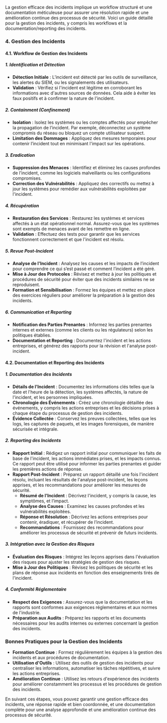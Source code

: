 La gestion efficace des incidents implique un workflow structuré et une documentation méticuleuse pour assurer une résolution rapide et une amélioration continue des processus de sécurité. Voici un guide détaillé pour la gestion des incidents, y compris les workflows et la documentation/reporting des incidents.

### 4. Gestion des Incidents

#### **4.1. Workflow de Gestion des Incidents**

##### **1. Identification et Détection**
- **Détection Initiale** : L’incident est détecté par les outils de surveillance, les alertes du SIEM, ou les signalements des utilisateurs.
- **Validation** : Vérifiez si l'incident est légitime en corroborant les informations avec d'autres sources de données. Cela aide à éviter les faux positifs et à confirmer la nature de l'incident.

##### **2. Containment (Confinement)**
- **Isolation** : Isolez les systèmes ou les comptes affectés pour empêcher la propagation de l’incident. Par exemple, déconnectez un système compromis du réseau ou bloquez un compte utilisateur suspect.
- **Limitation des Dommages** : Appliquez des mesures temporaires pour contenir l’incident tout en minimisant l'impact sur les opérations.

##### **3. Eradication**
- **Suppression des Menaces** : Identifiez et éliminez les causes profondes de l’incident, comme les logiciels malveillants ou les configurations compromises.
- **Correction des Vulnérabilités** : Appliquez des correctifs ou mettez à jour les systèmes pour remédier aux vulnérabilités exploitées par l'incident.

##### **4. Récupération**
- **Restauration des Services** : Restaurez les systèmes et services affectés à un état opérationnel normal. Assurez-vous que les systèmes sont exempts de menaces avant de les remettre en ligne.
- **Validation** : Effectuez des tests pour garantir que les services fonctionnent correctement et que l'incident est résolu.

##### **5. Revue Post-Incident**
- **Analyse de l'Incident** : Analysez les causes et les impacts de l’incident pour comprendre ce qui s’est passé et comment l’incident a été géré.
- **Mise à Jour des Protocoles** : Révisez et mettez à jour les politiques et procédures de sécurité pour éviter que des incidents similaires ne se reproduisent.
- **Formation et Sensibilisation** : Formez les équipes et mettez en place des exercices réguliers pour améliorer la préparation à la gestion des incidents.

##### **6. Communication et Reporting**
- **Notification des Parties Prenantes** : Informez les parties prenantes internes et externes (comme les clients ou les régulateurs) selon les politiques établies.
- **Documentation et Reporting** : Documentez l'incident et les actions entreprises, et générez des rapports pour la révision et l'analyse post-incident.

#### **4.2. Documentation et Reporting des Incidents**

##### **1. Documentation des Incidents**
- **Détails de l'Incident** : Documentez les informations clés telles que la date et l'heure de la détection, les systèmes affectés, la nature de l'incident, et les personnes impliquées.
- **Chronologie des Événements** : Créez une chronologie détaillée des événements, y compris les actions entreprises et les décisions prises à chaque étape du processus de gestion des incidents.
- **Évidence Collectée** : Conservez les preuves collectées, telles que les logs, les captures de paquets, et les images forensiques, de manière sécurisée et intégrale.

##### **2. Reporting des Incidents**
- **Rapport Initial** : Rédigez un rapport initial pour communiquer les faits de base de l'incident, les actions immédiates prises, et les impacts connus. Ce rapport peut être utilisé pour informer les parties prenantes et guider les premières actions de réponse.
- **Rapport Post-Incident** : Préparez un rapport détaillé une fois l'incident résolu, incluant les résultats de l'analyse post-incident, les leçons apprises, et les recommandations pour améliorer les mesures de sécurité.
  - **Résumé de l'Incident** : Décrivez l'incident, y compris la cause, les symptômes, et l’impact.
  - **Analyse des Causes** : Examinez les causes profondes et les vulnérabilités exploitées.
  - **Réponse et Résolution** : Décrivez les actions entreprises pour contenir, éradiquer, et récupérer de l’incident.
  - **Recommandations** : Fournissez des recommandations pour améliorer les processus de sécurité et prévenir de futurs incidents.

##### **3. Intégration avec la Gestion des Risques**
- **Évaluation des Risques** : Intégrez les leçons apprises dans l'évaluation des risques pour ajuster les stratégies de gestion des risques.
- **Mise à Jour des Politiques** : Révisez les politiques de sécurité et les plans de réponse aux incidents en fonction des enseignements tirés de l'incident.

##### **4. Conformité Réglementaire**
- **Respect des Exigences** : Assurez-vous que la documentation et les rapports sont conformes aux exigences réglementaires et aux normes de l'industrie.
- **Préparation aux Audits** : Préparez les rapports et les documents nécessaires pour les audits internes ou externes concernant la gestion des incidents.

### Bonnes Pratiques pour la Gestion des Incidents

- **Formation Continue** : Formez régulièrement les équipes à la gestion des incidents et aux procédures de documentation.
- **Utilisation d'Outils** : Utilisez des outils de gestion des incidents pour centraliser les informations, automatiser les tâches répétitives, et suivre les actions entreprises.
- **Amélioration Continue** : Utilisez les retours d'expérience des incidents pour améliorer constamment les processus et les procédures de gestion des incidents.

En suivant ces étapes, vous pouvez garantir une gestion efficace des incidents, une réponse rapide et bien coordonnée, et une documentation complète pour une analyse approfondie et une amélioration continue des processus de sécurité.